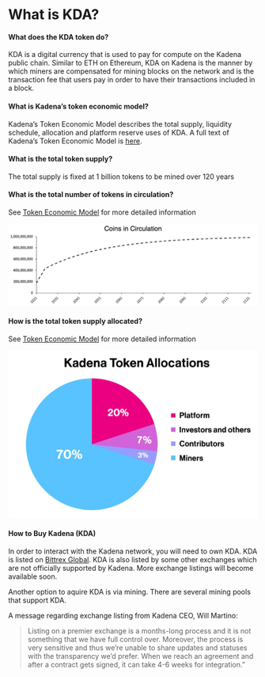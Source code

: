 # What is KDA?

#### What does the KDA token do?

KDA is a digital currency that is used to pay for compute on the Kadena public chain. Similar to ETH on Ethereum, KDA on Kadena is the manner by which miners are compensated for mining blocks on the network and is the transaction fee that users pay in order to have their transactions included in a block.

#### What is Kadena’s token economic model?

Kadena’s Token Economic Model describes the total supply, liquidity schedule, allocation and platform reserve uses of KDA. A full text of Kadena’s Token Economic Model is <a href="https://medium.com/kadena-io/the-kadena-token-economic-model-8090d7545eef" target="_blank">here</a>.

#### What is the total token supply?

The total supply is fixed at 1 billion tokens to be mined over 120 years

#### What is the total number of tokens in circulation?

See <a href="https://medium.com/kadena-io/the-kadena-token-economic-model-8090d7545eef" target="_blank">Token Economic Model</a> for more detailed information

![coins-in-circulation](../assets/coins-in-circulation.png)

#### How is the total token supply allocated?

See <a href="https://medium.com/kadena-io/the-kadena-token-economic-model-8090d7545eef" target="_blank">Token Economic Model</a> for more detailed information

![token-allocation](../assets/token-allocation.png)

#### How to Buy Kadena (KDA)

In order to interact with the Kadena network, you will need to own KDA. KDA is listed on [Bittrex Global](https://global.bittrex.com). KDA is also listed by some other exchanges which are not officially supported by Kadena. More exchange listings will become available soon.

Another option to aquire KDA is via mining. There are several mining pools that support KDA.

A message regarding exchange listing from Kadena CEO, Will Martino:

> Listing on a premier exchange is a months-long process and it is not something that we have full control over. Moreover, the process is very sensitive and thus we’re unable to share updates and statuses with the transparency we’d prefer. When we reach an agreement and after a contract gets signed, it can take 4-6 weeks for integration.”
